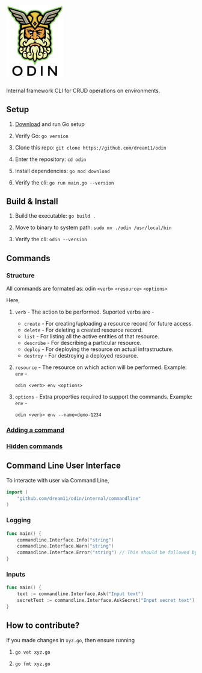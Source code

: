 # <img src="./docs/odin-logo.jpg" alt="Odin" title="Odin: Internal framework CLI for CRUD operations on environments." width="30%" height="30%">

Internal framework CLI for CRUD operations on environments.

## Setup

1. [Download](https://golang.org/dl/go1.17.1.darwin-amd64.pkg) and run Go setup

2. Verify Go: `go version`

3. Clone this repo: `git clone https://github.com/dream11/odin`

4. Enter the repository: `cd odin`

5. Install dependencies: `go mod download`

6. Verify the cli: `go run main.go --version`

## Build & Install

1. Build the executable: `go build .`

2. Move to binary to system path: `sudo mv ./odin /usr/local/bin`

3. Verify the cli: `odin --version`

## Commands

### Structure

All commands are formated as: odin `<verb>` `<resource>` `<options>`

Here,

1. `verb` - The action to be performed. Suported verbs are -

    - `create` - For creating/uploading a resource record for future access.
    - `delete` - For deleting a created resource record.
    - `list` - For listing all the active entities of that resource.
    - `describe` - For describing a particular resource.
    - `deploy` - For deploying the resource on actual infrastructure.
    - `destroy` - For destroying a deployed resource.

2. `resource` - The resource on which action will be performed. Example: `env` -

    ```shell
    odin <verb> env <options>
    ```

3. `options` - Extra properties required to support the commands. Example: `env` -

    ```shell
    odin <verb> env --name=demo-1234
    ```

### [Adding a command](./docs/ADD_COMMAND.md)

### [Hidden commands](./docs/HIDDEN_COMMAND.md)

## Command Line User Interface

To interacte with user via Command Line,

```go
import (
    "github.com/dream11/odin/internal/commandline"
)
```

### Logging

```go
func main() {
    commandline.Interface.Info("string")
    commandline.Interface.Warn("string")
    commandline.Interface.Error("string") // This should be followed by an exit call
}
```

### Inputs

```go
func main() {
    text := commandline.Interface.Ask("Input text")
    secretText := commandline.Interface.AskSecret("Input secret text")
}
```

## How to contribute?

If you made changes in `xyz.go`, then ensure running

1. `go vet xyz.go`

2. `go fmt xyz.go`
